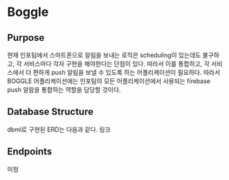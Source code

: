 # Boggle

## Purpose

현재 인포팀에서 스마트폰으로 알림을 보내는 로직은 scheduling이 있는데도 불구하고, 각 서비스마다 각자 구현을 해야한다는 단점이 있다. 따라서 이를 통합하고, 각 서비스에서 더 편하게 push 알림을 보낼 수 있도록 하는 어플리케이션이 필요하다. 따라서 BOGGLE 어플리케이션에는 인포팀의 모든 어플리케이션에서 사용되는 firebase push 알람을 통합하는 역할을 담당할 것이다.

## Database Structure

dbml로 구현된 ERD는 다음과 같다.
링크

## Endpoints

미정
